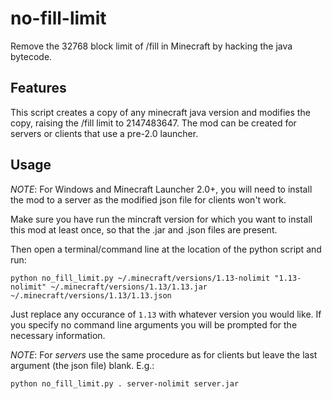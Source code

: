 # no-fill-limit
Remove the 32768 block limit of /fill in Minecraft by hacking the java bytecode.

## Features

This script creates a copy of any minecraft java version and modifies the copy, raising the /fill limit to 2147483647. The mod can be created for servers or clients that use a pre-2.0 launcher.

## Usage

*NOTE*: For Windows and Minecraft Launcher 2.0+, you will need to install the mod to a server as the modified json file for clients won't work.

Make sure you have run the mincraft version for which you want to install this mod at least once, so that the .jar and .json files are present.

Then open a terminal/command line at the location of the python script and run:

`python no_fill_limit.py ~/.minecraft/versions/1.13-nolimit "1.13-nolimit" ~/.minecraft/versions/1.13/1.13.jar ~/.minecraft/versions/1.13/1.13.json`

Just replace any occurance of `1.13` with whatever version you would like. If you specify no command line arguments you will be prompted for the necessary information.

*NOTE*: For *servers* use the same procedure as for clients but leave the last argument (the json file) blank. E.g.:

`python no_fill_limit.py . server-nolimit server.jar`



